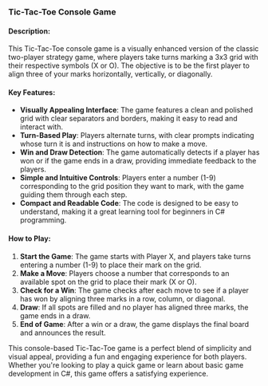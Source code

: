 ### Tic-Tac-Toe Console Game

#### Description:
This Tic-Tac-Toe console game is a visually enhanced version of the classic two-player strategy game, where players take turns marking a 3x3 grid with their respective symbols (X or O). The objective is to be the first player to align three of your marks horizontally, vertically, or diagonally.

#### Key Features:
- **Visually Appealing Interface**: The game features a clean and polished grid with clear separators and borders, making it easy to read and interact with.
- **Turn-Based Play**: Players alternate turns, with clear prompts indicating whose turn it is and instructions on how to make a move.
- **Win and Draw Detection**: The game automatically detects if a player has won or if the game ends in a draw, providing immediate feedback to the players.
- **Simple and Intuitive Controls**: Players enter a number (1-9) corresponding to the grid position they want to mark, with the game guiding them through each step.
- **Compact and Readable Code**: The code is designed to be easy to understand, making it a great learning tool for beginners in C# programming.

#### How to Play:
1. **Start the Game**: The game starts with Player X, and players take turns entering a number (1-9) to place their mark on the grid.
2. **Make a Move**: Players choose a number that corresponds to an available spot on the grid to place their mark (X or O).
3. **Check for a Win**: The game checks after each move to see if a player has won by aligning three marks in a row, column, or diagonal.
4. **Draw**: If all spots are filled and no player has aligned three marks, the game ends in a draw.
5. **End of Game**: After a win or a draw, the game displays the final board and announces the result.

This console-based Tic-Tac-Toe game is a perfect blend of simplicity and visual appeal, providing a fun and engaging experience for both players. Whether you're looking to play a quick game or learn about basic game development in C#, this game offers a satisfying experience.
